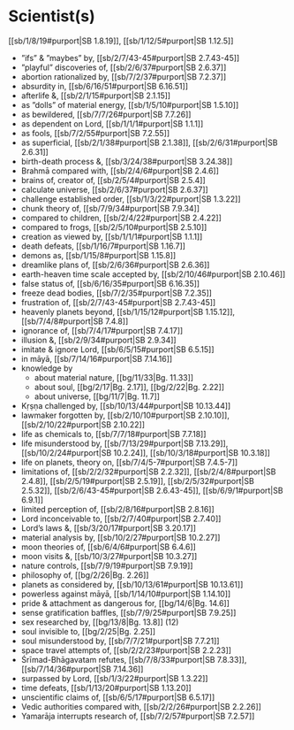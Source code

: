 # Scientist(s)

[[sb/1/8/19#purport|SB 1.8.19]], [[sb/1/12/5#purport|SB 1.12.5]]

* ”ifs” & ”maybes” by, [[sb/2/7/43-45#purport|SB 2.7.43-45]]
* ”playful” discoveries of, [[sb/2/6/37#purport|SB 2.6.37]]
* abortion rationalized by, [[sb/7/2/37#purport|SB 7.2.37]]
* absurdity in, [[sb/6/16/51#purport|SB 6.16.51]]
* afterlife &, [[sb/2/1/15#purport|SB 2.1.15]]
* as ”dolls” of material energy, [[sb/1/5/10#purport|SB 1.5.10]]
* as bewildered, [[sb/7/7/26#purport|SB 7.7.26]]
* as dependent on Lord, [[sb/1/1/1#purport|SB 1.1.1]]
* as fools, [[sb/7/2/55#purport|SB 7.2.55]]
* as superficial, [[sb/2/1/38#purport|SB 2.1.38]], [[sb/2/6/31#purport|SB 2.6.31]]
* birth-death process &, [[sb/3/24/38#purport|SB 3.24.38]]
* Brahmā compared with, [[sb/2/4/6#purport|SB 2.4.6]]
* brains of, creator of, [[sb/2/5/4#purport|SB 2.5.4]]
* calculate universe, [[sb/2/6/37#purport|SB 2.6.37]]
* challenge established order, [[sb/1/3/22#purport|SB 1.3.22]]
* chunk theory of, [[sb/7/9/34#purport|SB 7.9.34]]
* compared to children, [[sb/2/4/22#purport|SB 2.4.22]]
* compared to frogs, [[sb/2/5/10#purport|SB 2.5.10]]
* creation as viewed by, [[sb/1/1/1#purport|SB 1.1.1]]
* death defeats, [[sb/1/16/7#purport|SB 1.16.7]]
* demons as, [[sb/1/15/8#purport|SB 1.15.8]]
* dreamlike plans of, [[sb/2/6/36#purport|SB 2.6.36]]
* earth-heaven time scale accepted by, [[sb/2/10/46#purport|SB 2.10.46]]
* false status of, [[sb/6/16/35#purport|SB 6.16.35]]
* freeze dead bodies, [[sb/7/2/35#purport|SB 7.2.35]]
* frustration of, [[sb/2/7/43-45#purport|SB 2.7.43-45]]
* heavenly planets beyond, [[sb/1/15/12#purport|SB 1.15.12]], [[sb/7/4/8#purport|SB 7.4.8]]
* ignorance of, [[sb/7/4/17#purport|SB 7.4.17]]
* illusion &, [[sb/2/9/34#purport|SB 2.9.34]]
* imitate & ignore Lord, [[sb/6/5/15#purport|SB 6.5.15]]
* in māyā, [[sb/7/14/16#purport|SB 7.14.16]]
* knowledge by
  * about material nature, [[bg/11/33|Bg. 11.33]]
  * about soul, [[bg/2/17|Bg. 2.17]], [[bg/2/22|Bg. 2.22]]
  * about universe, [[bg/11/7|Bg. 11.7]]
* Kṛṣṇa challenged by, [[sb/10/13/44#purport|SB 10.13.44]]
* lawmaker forgotten by, [[sb/2/10/10#purport|SB 2.10.10]], [[sb/2/10/22#purport|SB 2.10.22]]
* life as chemicals to, [[sb/7/7/18#purport|SB 7.7.18]]
* life misunderstood by, [[sb/7/13/29#purport|SB 7.13.29]], [[sb/10/2/24#purport|SB 10.2.24]], [[sb/10/3/18#purport|SB 10.3.18]]
* life on planets, theory on, [[sb/7/4/5-7#purport|SB 7.4.5-7]]
* limitations of, [[sb/2/2/32#purport|SB 2.2.32]], [[sb/2/4/8#purport|SB 2.4.8]], [[sb/2/5/19#purport|SB 2.5.19]], [[sb/2/5/32#purport|SB 2.5.32]], [[sb/2/6/43-45#purport|SB 2.6.43-45]], [[sb/6/9/1#purport|SB 6.9.1]]
* limited perception of, [[sb/2/8/16#purport|SB 2.8.16]]
* Lord inconceivable to, [[sb/2/7/40#purport|SB 2.7.40]]
* Lord’s laws &, [[sb/3/20/17#purport|SB 3.20.17]]
* material analysis by, [[sb/10/2/27#purport|SB 10.2.27]]
* moon theories of, [[sb/6/4/6#purport|SB 6.4.6]]
* moon visits &, [[sb/10/3/27#purport|SB 10.3.27]]
* nature controls, [[sb/7/9/19#purport|SB 7.9.19]]
* philosophy of, [[bg/2/26|Bg. 2.26]]
* planets as considered by, [[sb/10/13/61#purport|SB 10.13.61]]
* powerless against māyā, [[sb/1/14/10#purport|SB 1.14.10]]
* pride & attachment as dangerous for, [[bg/14/6|Bg. 14.6]]
* sense gratification baffles, [[sb/7/9/25#purport|SB 7.9.25]]
* sex researched by, [[bg/13/8|Bg. 13.8]] (12)
* soul invisible to, [[bg/2/25|Bg. 2.25]]
* soul misunderstood by, [[sb/7/7/21#purport|SB 7.7.21]]
* space travel attempts of, [[sb/2/2/23#purport|SB 2.2.23]]
* Śrīmad-Bhāgavatam refutes, [[sb/7/8/33#purport|SB 7.8.33]], [[sb/7/14/36#purport|SB 7.14.36]]
* surpassed by Lord, [[sb/1/3/22#purport|SB 1.3.22]]
* time defeats, [[sb/1/13/20#purport|SB 1.13.20]]
* unscientific claims of, [[sb/6/5/17#purport|SB 6.5.17]]
* Vedic authorities compared with, [[sb/2/2/26#purport|SB 2.2.26]]
* Yamarāja interrupts research of, [[sb/7/2/57#purport|SB 7.2.57]]
